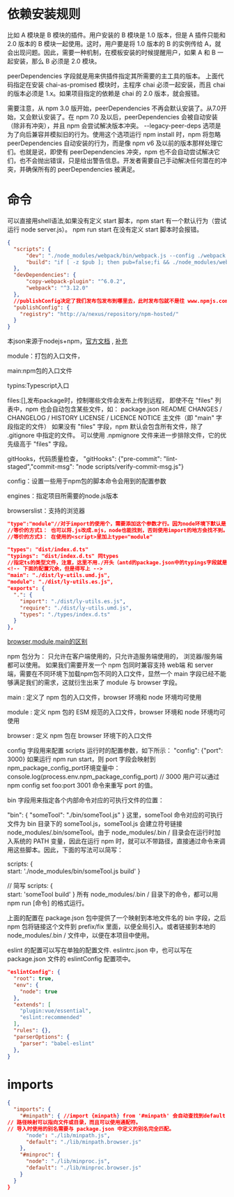 # 依赖安装规则
比如 A 模块是 B 模块的插件。用户安装的 B 模块是 1.0 版本，但是 A 插件只能和 2.0 版本的 B 模块一起使用。这时，用户要是将 1.0 版本的 B 的实例传给 A，就会出现问题。因此，需要一种机制，在模板安装的时候提醒用户，如果 A 和 B 一起安装，那么 B 必须是 2.0 模块。

peerDependencies 字段就是用来供插件指定其所需要的主工具的版本。
上面代码指定在安装 chai-as-promised 模块时，主程序 chai 必须一起安装，而且 chai 的版本必须是 1.x。如果项目指定的依赖是 chai 的 2.0 版本，就会报错。

需要注意，从 npm 3.0 版开始，peerDependencies 不再会默认安装了。从7.0开始，又会默认安装了。在 npm 7.0 及以后，peerDependencies 会被自动安装（除非有冲突），并且 npm 会尝试解决版本冲突。
--legacy-peer-deps 选项是为了向后兼容并模拟旧的行为。使用这个选项运行 npm install 时，npm 将忽略 peerDependencies 自动安装的行为，而是像 npm v6 及以前的版本那样处理它们。也就是说，即使有 peerDependencies 冲突，npm 也不会自动尝试解决它们，也不会抛出错误，只是给出警告信息。开发者需要自己手动解决任何潜在的冲突，并确保所有的 peerDependencies 被满足。

# 命令
可以直接用shell语法,如果没有定义 start 脚本，npm start 有一个默认行为（尝试运行 node server.js）。
npm run start 在没有定义 start 脚本时会报错。
```json
{
  "scripts": {
      "dev": "./node_modules/webpack/bin/webpack.js --config ./webpack.config.js --watch --env.dev true",
      "build": "if [ -z $pub ]; then pub=false;fi && ./node_modules/webpack/bin/webpack.js --config ./webpack.config.js --env.pub $pub"
  }, 
  "devDependencies": {
      "copy-webpack-plugin": "^6.0.2",
      "webpack": "^3.12.0"
  },
  //publishConfig决定了我们发布包发布到哪里去，此时发布包就不是往 www.npmjs.com/ 了
  "publishConfig": {
    "registry": "http://a/nexus/repository/npm-hosted/"
  }
}
```

本json来源于nodejs+npm，[官方文档](http://nodejs.cn/learn/the-package-json-guide) ,
[补充](https://www.cnblogs.com/ForeverS2C/p/13773584.html)

module：打包的入口文件，

main:npm包的入口文件 

typins:Typescript入口 

files:[],发布package时，控制哪些文件会发布上传到远程，
即使不在 "files" 列表中，npm 也会自动包含某些文件，如：
  package.json
  README
  CHANGES / CHANGELOG / HISTORY
  LICENSE / LICENCE
  NOTICE
  主文件（即 "main" 字段指定的文件）
如果没有 "files" 字段，npm 默认会包含所有文件，除了 .gitignore 中指定的文件。
可以使用 .npmignore 文件来进一步排除文件，它的优先级高于 "files" 字段。


gitHooks，代码质量检查，
"gitHooks": {"pre-commit": "lint-staged","commit-msg": "node scripts/verify-commit-msg.js"} 

config：设置一些用于npm包的脚本命令会用到的配置参数 

engines：指定项目所需要的node.js版本  

browserslist：支持的浏览器 
```json
"type":"module"//对于import的使用个，需要添加这个参数才行。因为node环境下默认是require，如果不加这个参数，
//等价的方式1： 也可以将.js改成.mjs，node也能找到，否则使用import的地方会找不到。
//等价的方式3： 在使用的<script>里加上type="module"

"types": "dist/index.d.ts"
"typings": "dist/index.d.ts" 同types
//指定ts的类型文件，注意，这里不用./开头（antd的package.json中的typings字段就是这样的）
<!-- 下面的配置冗余，但是得写上 -->
"main": "./dist/ly-utils.umd.js",
"module": "./dist/ly-utils.es.js",
"exports": {
  ".": {
    "import": "./dist/ly-utils.es.js",
    "require": "./dist/ly-utils.umd.js",
    "types": "./types/index.d.ts"
  }
},
```

[browser,module,main的区别](https://www.cnblogs.com/h2zZhou/p/12929472.html)

npm 包分为：
只允许在客户端使用的，只允许造服务端使用的， 浏览器/服务端都可以使用。
如果我们需要开发一个 npm 包同时兼容支持 web端 和 server 端，需要在不同环境下加载npm包不同的入口文件，显然一个 main 字段已经不能够满足我们的需求，这就衍生出来了 module 与 browser 字段。

main : 定义了 npm 包的入口文件，browser 环境和 node 环境均可使用

module : 定义 npm 包的 ESM 规范的入口文件，browser 环境和 node 环境均可使用

browser : 定义 npm 包在 browser 环境下的入口文件

config 字段用来配置 scripts 运行时的配置参数，如下所示：
"config": {"port": 3000}
如果运行 npm run start，则 port 字段会映射到npm_package_config_port环境变量中：
console.log(process.env.npm_package_config_port) // 3000
用户可以通过npm config set foo:port 3001 命令来重写 port 的值。

bin 字段用来指定各个内部命令对应的可执行文件的位置：

"bin": {
  "someTool": "./bin/someTool.js"
}
这里，someTool 命令对应的可执行文件为 bin 目录下的 someTool.js，someTool.js 会建立符号链接 node_modules/.bin/someTool。由于 node_modules/.bin / 目录会在运行时加入系统的 PATH 变量，因此在运行 npm 时，就可以不带路径，直接通过命令来调用这些脚本。因此，下面的写法可以简写：

scripts: {  
  start: './node_modules/bin/someTool.js build'
}
 
// 简写
scripts: {  
  start: 'someTool build'
}
所有 node_modules/.bin / 目录下的命令，都可以用 npm run [命令] 的格式运行。

上面的配置在 package.json 包中提供了一个映射到本地文件名的 bin 字段，之后 npm 包将链接这个文件到 prefix/fix 里面，以便全局引入。或者链接到本地的 node_modules/.bin / 文件中，以便在本项目中使用。

eslint 的配置可以写在单独的配置文件. eslintrc.json 中，也可以写在 package.json 文件的 eslintConfig 配置项中。
```json
"eslintConfig": {
  "root": true,
  "env": {
    "node": true
  },
  "extends": [
    "plugin:vue/essential",
    "eslint:recommended"
  ],
  "rules": {},
  "parserOptions": {
    "parser": "babel-eslint"
  },
}
```

# imports 
```json
{
  "imports": {
    "#minpath": { //import {minpath} from '#minpath' 会自动查找到default （浏览器环境）别名必须以 # 开头，以便与常规的 npm 包或内置模块区分开。
// 路径映射可以指向文件或目录，而且可以使用通配符。
// 导入时使用的别名需要与 package.json 中定义的别名完全匹配。
      "node": "./lib/minpath.js",
      "default": "./lib/minpath.browser.js"
    },
    "#minproc": {
      "node": "./lib/minproc.js",
      "default": "./lib/minproc.browser.js"
    }
  }
}
```